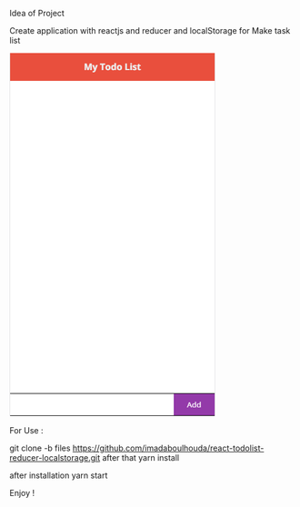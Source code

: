 Idea of Project

Create application with reactjs and reducer and localStorage for Make task list

![Screenshot](Untitled.png)

For Use :

git clone -b files https://github.com/imadaboulhouda/react-todolist-reducer-localstorage.git
after that
yarn install

after installation yarn start

Enjoy !

